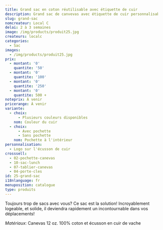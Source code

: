 ```yaml
---
title: Grand sac en coton réutilisable avec étiquette de cuir
description: Grand sac de canvevas avec étiquette de cuir personnalisable
slug: grand-sac
nomcreateur: Local C
delai: 2 à 3 semaines
image: /img/products/produit25.jpg
createurs: localc
categories:
  - Sac
images:
  - /img/products/produit25.jpg
prix:
  - montant: '0'
    quantite: '50'
  - montant: '0'
    quantite: '100'
  - montant: '0'
    quantite: '250'
  - montant: '0'
    quantite: 500 +
noteprix: À venir
pricerange: À venir
variante:
  - choix:
      - Plusieurs couleurs disponibles
    nom: Couleur du cuir
  - choix:
      - Avec pochette
      - Sans pochette
    nom: Pochette à l'intérieur
personnalisation:
  - Logo sur l'écusson de cuir
crosssell:
  - 02-pochette-canevas
  - 10-sac-lunch
  - 07-tablier-canevas
  - 04-porte-cles
id: 25-grand-sac
i18nlanguage: fr
menuposition: catalogue
type: produits
---
```

Toujours trop de sacs avec vous? Ce sac est la solution! Incroyablement logeable, et solide, il deviendra rapidement un incontournable dans vos déplacements!

_Matériaux_: Canevas 12 oz. 100% coton et écusson en cuir de vache

